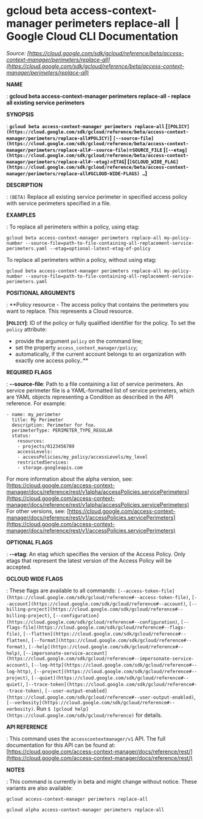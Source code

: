# gcloud beta access-context-manager perimeters replace-all  |  Google Cloud CLI Documentation

*Source: [https://cloud.google.com/sdk/gcloud/reference/beta/access-context-manager/perimeters/replace-all](https://cloud.google.com/sdk/gcloud/reference/beta/access-context-manager/perimeters/replace-all)*

**NAME**

: **gcloud beta access-context-manager perimeters replace-all - replace all existing service perimeters**

**SYNOPSIS**

: **`gcloud beta access-context-manager perimeters replace-all` [`[POLICY](https://cloud.google.com/sdk/gcloud/reference/beta/access-context-manager/perimeters/replace-all#POLICY)`] `[--source-file](https://cloud.google.com/sdk/gcloud/reference/beta/access-context-manager/perimeters/replace-all#--source-file)`=`SOURCE_FILE` [`[--etag](https://cloud.google.com/sdk/gcloud/reference/beta/access-context-manager/perimeters/replace-all#--etag)`=`ETAG`] [`[GCLOUD_WIDE_FLAG](https://cloud.google.com/sdk/gcloud/reference/beta/access-context-manager/perimeters/replace-all#GCLOUD-WIDE-FLAGS) …`]**

**DESCRIPTION**

: `(BETA)` Replace all existing service perimeter in specified access
policy with service perimeters specified in a file.

**EXAMPLES**

: To replace all perimeters within a policy, using etag:

```
gcloud beta access-context-manager perimeters replace-all my-policy-number --source-file=path-to-file-containing-all-replacement-service-perimeters.yaml --etag=optional-latest-etag-of-policy
```

To replace all perimeters within a policy, without using etag:

```
gcloud beta access-context-manager perimeters replace-all my-policy-number --source-file=path-to-file-containing-all-replacement-service-perimeters.yaml
```

**POSITIONAL ARGUMENTS**

: **Policy resource - The access policy that contains the perimeters you want to
replace. This represents a Cloud resource.

**[`POLICY`]**:
ID of the policy or fully qualified identifier for the policy.
To set the `policy` attribute:

- provide the argument `policy` on the command line;
- set the property `access_context_manager/policy`;
- automatically, if the current account belongs to an organization with exactly
one access policy..**

**REQUIRED FLAGS**

: **--source-file**:
Path to a file containing a list of service perimeters.
An service perimeter file is a YAML-formatted list of service perimeters, which
are YAML objects representing a Condition as described in the API reference. For
example:

```
- name: my_perimeter
  title: My Perimeter
  description: Perimeter for foo.
  perimeterType: PERIMETER_TYPE_REGULAR
  status:
    resources:
    - projects/0123456789
    accessLevels:
    - accessPolicies/my_policy/accessLevels/my_level
    restrictedServices:
    - storage.googleapis.com
```

For more information about the alpha version, see: [https://cloud.google.com/access-context-manager/docs/reference/rest/v1alpha/accessPolicies.servicePerimeters](https://cloud.google.com/access-context-manager/docs/reference/rest/v1alpha/accessPolicies.servicePerimeters)
For other versions, see: [https://cloud.google.com/access-context-manager/docs/reference/rest/v1/accessPolicies.servicePerimeters](https://cloud.google.com/access-context-manager/docs/reference/rest/v1/accessPolicies.servicePerimeters)

**OPTIONAL FLAGS**

: **--etag**:
An etag which specifies the version of the Access Policy. Only etags that
represent the latest version of the Access Policy will be accepted.

**GCLOUD WIDE FLAGS**

: These flags are available to all commands: `[--access-token-file](https://cloud.google.com/sdk/gcloud/reference#--access-token-file)`,
`[--account](https://cloud.google.com/sdk/gcloud/reference#--account)`, `[--billing-project](https://cloud.google.com/sdk/gcloud/reference#--billing-project)`,
`[--configuration](https://cloud.google.com/sdk/gcloud/reference#--configuration)`,
`[--flags-file](https://cloud.google.com/sdk/gcloud/reference#--flags-file)`,
`[--flatten](https://cloud.google.com/sdk/gcloud/reference#--flatten)`, `[--format](https://cloud.google.com/sdk/gcloud/reference#--format)`, `[--help](https://cloud.google.com/sdk/gcloud/reference#--help)`, `[--impersonate-service-account](https://cloud.google.com/sdk/gcloud/reference#--impersonate-service-account)`,
`[--log-http](https://cloud.google.com/sdk/gcloud/reference#--log-http)`,
`[--project](https://cloud.google.com/sdk/gcloud/reference#--project)`, `[--quiet](https://cloud.google.com/sdk/gcloud/reference#--quiet)`, `[--trace-token](https://cloud.google.com/sdk/gcloud/reference#--trace-token)`, `[--user-output-enabled](https://cloud.google.com/sdk/gcloud/reference#--user-output-enabled)`,
`[--verbosity](https://cloud.google.com/sdk/gcloud/reference#--verbosity)`.
Run `$ [gcloud help](https://cloud.google.com/sdk/gcloud/reference)` for details.

**API REFERENCE**

: This command uses the `accesscontextmanager/v1` API. The full
documentation for this API can be found at: [https://cloud.google.com/access-context-manager/docs/reference/rest/](https://cloud.google.com/access-context-manager/docs/reference/rest/)

**NOTES**

: This command is currently in beta and might change without notice. These
variants are also available:

```
gcloud access-context-manager perimeters replace-all
```

```
gcloud alpha access-context-manager perimeters replace-all
```